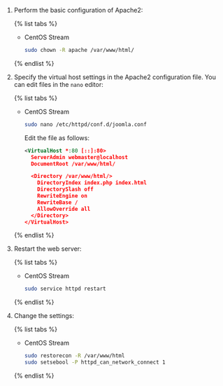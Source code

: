 1. Perform the basic configuration of Apache2:

   {% list tabs %}

   - CentOS Stream

     ```bash
     sudo chown -R apache /var/www/html/
     ```

   {% endlist %}

1. Specify the virtual host settings in the Apache2 configuration file. You can edit files in the `nano` editor:

   {% list tabs %}

   - CentOS Stream

     ```bash
     sudo nano /etc/httpd/conf.d/joomla.conf
     ```

     Edit the file as follows:

     ```xml
     <VirtualHost *:80 [::]:80>
       ServerAdmin webmaster@localhost
       DocumentRoot /var/www/html/

       <Directory /var/www/html/>
         DirectoryIndex index.php index.html
         DirectorySlash off
         RewriteEngine on
         RewriteBase /
         AllowOverride all
       </Directory>
     </VirtualHost>
     ```

   {% endlist %}

1. Restart the web server:

   {% list tabs %}

   - CentOS Stream

     ```bash
     sudo service httpd restart
     ```

   {% endlist %}

1. Change the settings:

   {% list tabs %}

   - CentOS Stream

     ```bash
     sudo restorecon -R /var/www/html
     sudo setsebool -P httpd_can_network_connect 1
     ```

   {% endlist %}